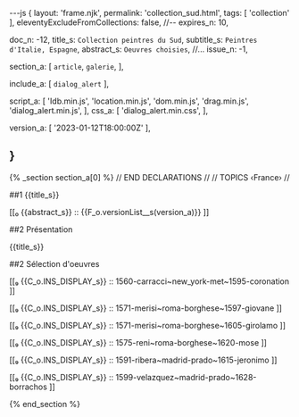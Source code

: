 ---js
{
  layout:    'frame.njk',
  permalink: 'collection_sud.html',
  tags:      [ 'collection' ],
  eleventyExcludeFromCollections: false,
  //-- expires_n: 10,

  doc_n:      -12,
  title_s:    `Collection peintres du Sud`,
  subtitle_s: `Peintres d'Italie, Espagne`,
  abstract_s: `Oeuvres choisies`,
  //... issue_n: -1,

  section_a:
  [
    `article`,
    `galerie`,
  ],

  include_a:
  [
    `dialog_alert`
  ],
  
  script_a:
  [
    'Idb.min.js',
    'location.min.js',
    'dom.min.js',
    'drag.min.js',
    'dialog_alert.min.js',
  ],
  css_a:
  [
    'dialog_alert.min.css',
  ],

  version_a:
  [
    '2023-01-12T18:00:00Z'
  ],

}
---
{% _section section_a[0] %}
// END DECLARATIONS //
//  TOPICS
‹France›
//



##1 {{title_s}}

[[₀  {{abstract_s}}  ::
     {{F_o.versionList__s(version_a)}}  ]]

##2  Présentation

{{title_s}}

##2  Sélection d'oeuvres

[[₉  {{C_o.INS_DISPLAY_s}} ::
     1560-carracci~new_york-met~1595-coronation ]]

[[₉  {{C_o.INS_DISPLAY_s}} ::
     1571-merisi~roma-borghese~1597-giovane ]]

[[₉  {{C_o.INS_DISPLAY_s}} ::
     1571-merisi~roma-borghese~1605-girolamo ]]

[[₉  {{C_o.INS_DISPLAY_s}} ::
     1575-reni~roma-borghese~1620-mose ]]

[[₉  {{C_o.INS_DISPLAY_s}} ::
     1591-ribera~madrid-prado~1615-jeronimo ]]

[[₉  {{C_o.INS_DISPLAY_s}} ::
     1599-velazquez~madrid-prado~1628-borrachos ]]

{% end_section %}
